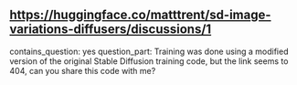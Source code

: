 ## https://huggingface.co/matttrent/sd-image-variations-diffusers/discussions/1

contains_question: yes
question_part: Training was done using a modified version of the original Stable Diffusion training code, but the link seems to 404, can you share this code with me?